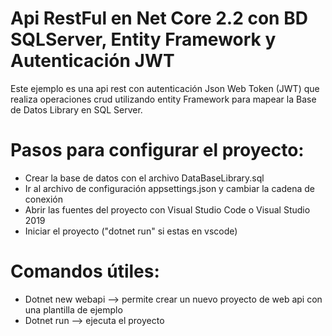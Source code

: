 # Api RestFul en Net Core 2.2 con BD SQLServer, Entity Framework y Autenticación JWT

Este ejemplo es una api rest con autenticación Json Web Token (JWT) que realiza operaciones crud utilizando entity Framework para mapear la Base de Datos Library en SQL Server. 

# Pasos para configurar el proyecto:

- Crear la base de datos con el archivo DataBaseLibrary.sql
- Ir al archivo de configuración appsettings.json y cambiar la cadena de conexión
- Abrir las fuentes del proyecto con Visual Studio Code o Visual Studio 2019
- Iniciar el proyecto ("dotnet run" si estas en vscode)


# Comandos útiles:

- Dotnet new webapi --> permite crear un nuevo proyecto de web api con una plantilla de ejemplo
- Dotnet run        --> ejecuta el proyecto
